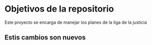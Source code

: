 # Objetivos de la repositorio

Este proyecto se encarga de manejar los planes de la liga de la justicia


## Estis cambios son nuevos
